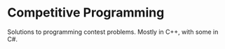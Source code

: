 # Competitive Programming

Solutions to programming contest problems. Mostly in C++, with some in C#.